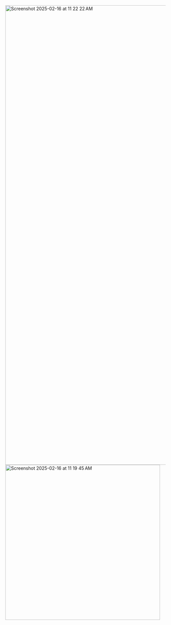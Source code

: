 <img width="1440" alt="Screenshot 2025-02-16 at 11 22 22 AM" src="https://github.com/user-attachments/assets/ac47eca0-6cad-4bc8-bb05-b4d7ffe2802c" />
<img width="486" alt="Screenshot 2025-02-16 at 11 19 45 AM" src="https://github.com/user-attachments/assets/f8c74781-fab8-43b8-9d34-6fc862643bbd" />
